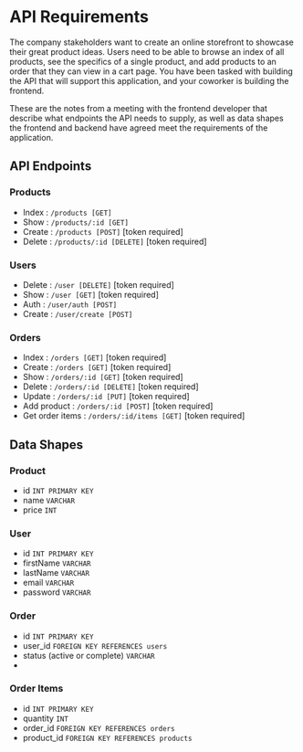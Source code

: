 # API Requirements

The company stakeholders want to create an online storefront to showcase their great product ideas. Users need to be able to browse an index of all products, see the specifics of a single product, and add products to an order that they can view in a cart page. You have been tasked with building the API that will support this application, and your coworker is building the frontend.

These are the notes from a meeting with the frontend developer that describe what endpoints the API needs to supply, as well as data shapes the frontend and backend have agreed meet the requirements of the application.

## API Endpoints

### Products

- Index : `/products [GET]`
- Show : `/products/:id [GET]`
- Create : `/products [POST]` [token required]
- Delete : `/products/:id [DELETE]` [token required]

### Users

- Delete : `/user [DELETE]` [token required]
- Show : `/user [GET]` [token required]
- Auth : `/user/auth [POST]`
- Create : `/user/create [POST]`

### Orders

- Index : `/orders [GET]` [token required]
- Create : `/orders [GET]` [token required]
- Show : `/orders/:id [GET]` [token required]
- Delete : `/orders/:id [DELETE]` [token required]
- Update : `/orders/:id [PUT]` [token required]
- Add product : `/orders/:id [POST]` [token required]
- Get order items : `/orders/:id/items [GET]` [token required]

## Data Shapes

### Product

- id `INT PRIMARY KEY`
- name `VARCHAR`
- price `INT`

### User

- id `INT PRIMARY KEY`
- firstName `VARCHAR`
- lastName `VARCHAR`
- email `VARCHAR`
- password `VARCHAR`

### Order

- id `INT PRIMARY KEY`
- user_id `FOREIGN KEY REFERENCES users`
- status (active or complete) `VARCHAR`
-

### Order Items

- id `INT PRIMARY KEY`
- quantity `INT`
- order_id `FOREIGN KEY REFERENCES orders`
- product_id `FOREIGN KEY REFERENCES products`